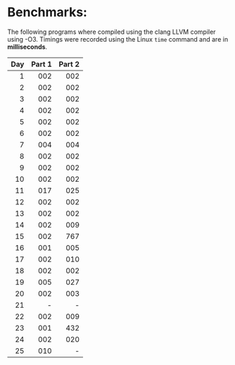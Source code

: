 # Benchmarks:
The following programs where compiled using the clang LLVM compiler using -O3. Timings were recorded using the Linux `time` command and are in **milliseconds**.

| Day | Part 1 | Part 2 |
|----:|-------:|-------:|
|   1 |    002 |    002 |
|   2 |    002 |    002 |
|   3 |    002 |    002 |
|   4 |    002 |    002 |
|   5 |    002 |    002 |
|   6 |    002 |    002 |
|   7 |    004 |    004 |
|   8 |    002 |    002 |
|   9 |    002 |    002 |
|  10 |    002 |    002 |
|  11 |    017 |    025 |
|  12 |    002 |    002 |
|  13 |    002 |    002 |
|  14 |    002 |    009 |
|  15 |    002 |    767 |
|  16 |    001 |    005 |
|  17 |    002 |    010 |
|  18 |    002 |    002 |
|  19 |    005 |    027 |
|  20 |    002 |    003 |
|  21 |      - |      - |
|  22 |    002 |    009 |
|  23 |    001 |    432 |
|  24 |    002 |    020 |
|  25 |    010 |      - |
